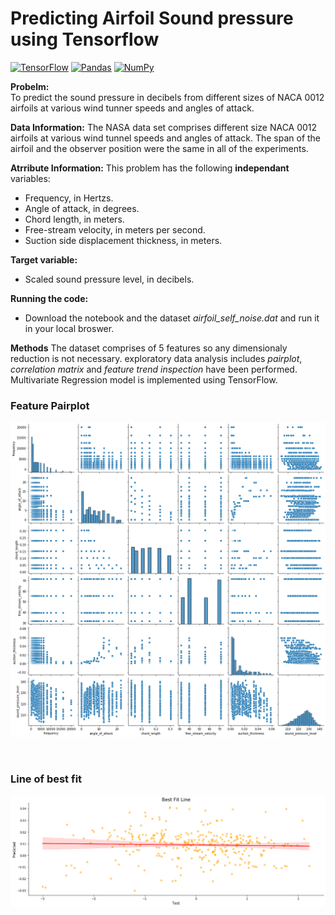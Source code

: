 
# Predicting Airfoil Sound pressure using Tensorflow
[![TensorFlow](https://img.shields.io/badge/TensorFlow-%23FF6F00.svg?style=for-the-badge&logo=TensorFlow&logoColor=white)](https://www.tensorflow.org/) [![Pandas](https://img.shields.io/badge/pandas-%23150458.svg?style=for-the-badge&logo=pandas&logoColor=white)](https://pandas.pydata.org/) [![NumPy](https://img.shields.io/badge/numpy-%23013243.svg?style=for-the-badge&logo=numpy&logoColor=white)](http://numpy.org)


**Probelm:**  
To predict the sound pressure in decibels from different sizes of NACA 0012 airfoils at various wind tunner speeds and angles of attack.

**Data Information:**
The NASA data set comprises different size NACA 0012 airfoils at various wind tunnel speeds and angles of attack. The span of the airfoil and the observer position were the same in all of the experiments.  

**Atrribute Information:**
This problem has the following **independant** variables:
* Frequency, in Hertzs.
* Angle of attack, in degrees.
* Chord length, in meters.
* Free-stream velocity, in meters per second.
* Suction side displacement thickness, in meters.

**Target variable:**
* Scaled sound pressure level, in decibels. 

**Running the code:**
* Download the notebook and the dataset *airfoil_self_noise.dat* and run it in your local broswer.


**Methods**
The dataset comprises of $5$ features so any dimensionaly reduction is not necessary. exploratory data analysis includes *pairplot*, *correlation matrix* and *feature trend inspection* have been performed. Multivariate Regression model is implemented using TensorFlow.








### Feature Pairplot
![Pair plot](https://github.com/ashwin4ever/Tensorflow_Projects/blob/main/Predict%20Sound%20Pressure/airfoil_pairplot.png)  


<br>

### Line of best fit
![Best Fit](https://github.com/ashwin4ever/Tensorflow_Projects/blob/main/Predict%20Sound%20Pressure/airfoil_bestfit.png)

























